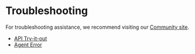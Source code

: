 # Troubleshooting 

<head>
  <meta name="guidename" content="API Management"/>
  <meta name="context" content="GUID-0073df70-068d-4d31-856a-e7204f819550"/>
</head> 

For troubleshooting assistance, we recommend visiting our [Community site](https://community.boomi.com/s/).

- [API Try-it-out](../Topics/cp-API_try_it_out.md)
- [Agent Error](../Topics/cp-Agent_error.md)